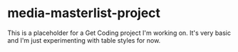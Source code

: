 # media-masterlist-project
This is a placeholder for a Get Coding project I'm working on.
It's very basic and I'm just experimenting with table styles for now.
